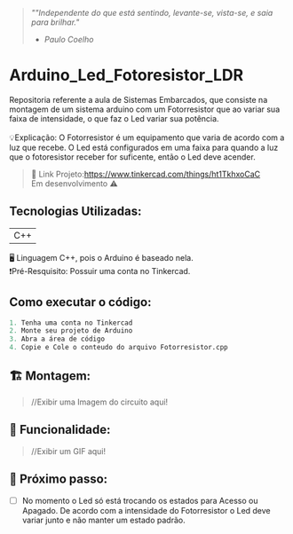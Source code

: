 > *"⁠"Independente do que está sentindo, levante-se, vista-se, e saia para brilhar."* 
> - *Paulo Coelho*

# Arduino_Led_Fotoresistor_LDR
Repositoria referente a aula de Sistemas Embarcados, que consiste na montagem de um sistema arduino com um Fotorresistor que ao variar sua faixa de intensidade, o que faz o Led variar sua potência.<br><br>
💡Explicação: O Fotorresistor é um equipamento que varia de acordo com a luz que recebe. O Led está configurados em uma faixa para quando a luz que o fotoresistor receber for suficente, então o Led deve acender.<br>
>🔗 Link Projeto:https://www.tinkercad.com/things/ht1TkhxoCaC <br>
>Em desenvolvimento ⚠️

## Tecnologias Utilizadas:
<table>
  <tr>
    <td> C++ </td>
  </tr>
</table>
🖥️ Linguagem C++, pois o Arduino é baseado nela. <br>
❗Pré-Resquisito: Possuir uma conta no Tinkercad.

## Como executar o código:
```Python
1. Tenha uma conta no Tinkercad
2. Monte seu projeto de Arduino
3. Abra a área de código
4. Copie e Cole o conteudo do arquivo Fotorresistor.cpp
```

## 🏗️ Montagem:
>//Exibir uma Imagem do circuito aqui!

## 🛞 Funcionalidade:
>//Exibir um GIF aqui!

## 👟 Próximo passo:
- [ ] No momento o Led só está trocando os estados para Acesso ou Apagado. De acordo com a intensidade do Fotorresistor o Led deve variar junto e não manter um estado padrão.
